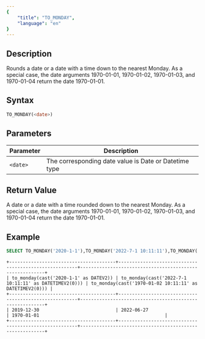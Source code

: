 ```yaml
---
{
    "title": "TO_MONDAY",
    "language": "en"
}
---
```


<!-- 
Licensed to the Apache Software Foundation (ASF) under one
or more contributor license agreements.  See the NOTICE file
distributed with this work for additional information
regarding copyright ownership.  The ASF licenses this file
to you under the Apache License, Version 2.0 (the
"License"); you may not use this file except in compliance
with the License.  You may obtain a copy of the License at
  http://www.apache.org/licenses/LICENSE-2.0
Unless required by applicable law or agreed to in writing,
software distributed under the License is distributed on an
"AS IS" BASIS, WITHOUT WARRANTIES OR CONDITIONS OF ANY
KIND, either express or implied.  See the License for the
specific language governing permissions and limitations
under the License.
-->

## Description

Rounds a date or a date with a time down to the nearest Monday. As a special case, the date arguments 1970-01-01, 1970-01-02, 1970-01-03, and 1970-01-04 return the date 1970-01-01.

## Syntax

```sql
TO_MONDAY(<date>)
```

## Parameters

| Parameter | Description |
|---|--|
| `<date>` | The corresponding date value is Date or Datetime type |

## Return Value

A date or a date with a time rounded down to the nearest Monday. As a special case, the date arguments 1970-01-01, 1970-01-02, 1970-01-03, and 1970-01-04 return the date 1970-01-01.

## Example

```sql
SELECT TO_MONDAY('2020-1-1'),TO_MONDAY('2022-7-1 10:11:11'),TO_MONDAY('1970-01-02 10:11:11');
```

```text
+---------------------------------------+-------------------------------------------------------+---------------------------------------------------------+
| to_monday(cast('2020-1-1' as DATEV2)) | to_monday(cast('2022-7-1 10:11:11' as DATETIMEV2(0))) | to_monday(cast('1970-01-02 10:11:11' as DATETIMEV2(0))) |
+---------------------------------------+-------------------------------------------------------+---------------------------------------------------------+
| 2019-12-30                            | 2022-06-27                                            | 1970-01-01                                              |
+---------------------------------------+-------------------------------------------------------+---------------------------------------------------------+
```
